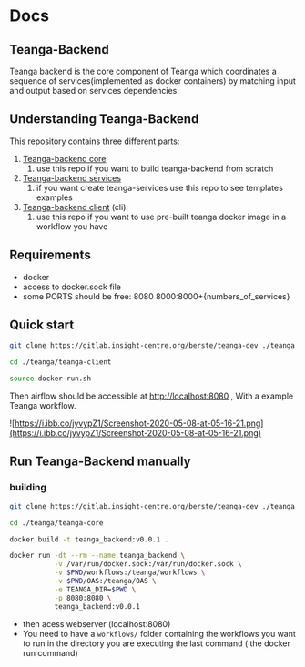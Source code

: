 # Docs

## Teanga-Backend

Teanga backend is the core component of Teanga which coordinates a sequence of services(implemented as docker containers) by matching input and output based on services dependencies. 

## Understanding Teanga-Backend

This repository contains three different parts:

1. [Teanga-backend core](https://gitlab.insight-centre.org/berste/teanga-dev/tree/dev/teanga-client)
    1.  use this repo if you want to build teanga-backend from scratch
2. [Teanga-backend services](https://gitlab.insight-centre.org/berste/teanga-dev/tree/dev/teanga-services)
    1. if  you want create teanga-services use this repo to see templates examples
3. [Teanga-backend client](https://gitlab.insight-centre.org/berste/teanga-dev/tree/dev/teanga-client) (cli):
    1. use this repo if you want to use pre-built teanga docker image in a workflow you have

## Requirements

- docker
- access to docker.sock file
- some PORTS should be free:
8080
8000:8000+{numbers_of_services}

## Quick start

```bash
git clone https://gitlab.insight-centre.org/berste/teanga-dev ./teanga
```

```bash
cd ./teanga/teanga-client
```

```bash
source docker-run.sh
```

Then airflow should be accessible at [http://localhost:8080](http://localhost:8080) , With a example Teanga workflow.

[]()

![https://i.ibb.co/jyvypZ1/Screenshot-2020-05-08-at-05-16-21.png](https://i.ibb.co/jyvypZ1/Screenshot-2020-05-08-at-05-16-21.png)


## Run Teanga-Backend manually

### building

```bash
git clone https://gitlab.insight-centre.org/berste/teanga-dev ./teanga
```

```bash
cd ./teanga/teanga-core
```

```bash
docker build -t teanga_backend:v0.0.1 .
```

```bash
docker run -dt --rm --name teanga_backend \
           -v /var/run/docker.sock:/var/run/docker.sock \
           -v $PWD/workflows:/teanga/workflows \
           -v $PWD/OAS:/teanga/OAS \
           -e TEANGA_DIR=$PWD \
           -p 8080:8080 \
           teanga_backend:v0.0.1
```

- then acess webserver (localhost:8080)
- You need to have a `workflows/` folder containing the workflows you want to run in the directory you are executing the last command ( the docker run command)


